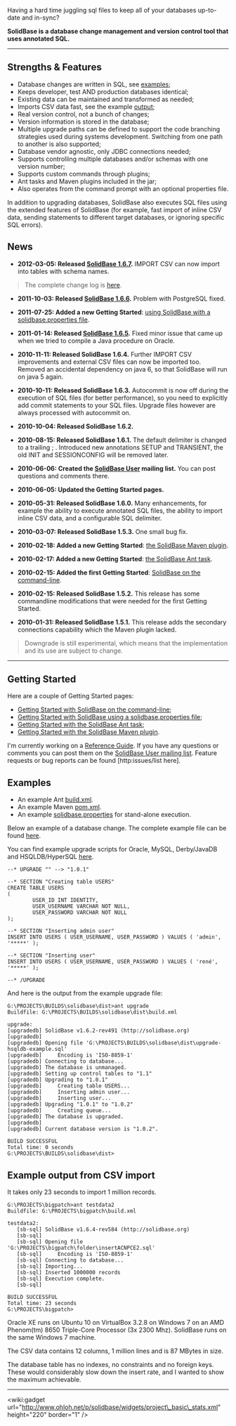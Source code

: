 Having a hard time juggling sql files to keep all of your databases up-to-date and in-sync?

**SolidBase is a database change management and version control tool that uses annotated SQL.**


---


## Strengths & Features ##

  * Database changes are written in SQL, see [examples](#Examples.md);
  * Keeps developer, test AND production databases identical;
  * Existing data can be maintained and transformed as needed;
  * Imports CSV data fast, see the example [output](#Example_output_from_CSV_import.md);
  * Real version control, not a bunch of changes;
  * Version information is stored in the database;
  * Multiple upgrade paths can be defined to support the code branching strategies used during systems development. Switching from one path to another is also supported;
  * Database vendor agnostic, only JDBC connections needed;
  * Supports controlling multiple databases and/or schemas with one version number;
  * Supports custom commands through plugins;
  * Ant tasks and Maven plugins included in the jar;
  * Also operates from the command prompt with an optional properties file.

In addition to upgrading databases, SolidBase also executes SQL files using the extended features of SolidBase (for example, fast import of inline CSV data, sending statements to different target databases, or ignoring specific SQL errors).

## News ##

  * **2012-03-05: Released [SolidBase 1.6.7](http://code.google.com/p/solidbase/downloads/detail?name=solidbase-1.6.7.jar).** IMPORT CSV can now import into tables with schema names.

> The complete change log is [here](http://solidbase.googlecode.com/svn/branches/releases/1.6/CHANGELOG.TXT).

  * **2011-10-03: Released [SolidBase 1.6.6](http://code.google.com/p/solidbase/downloads/detail?name=solidbase-1.6.6.jar).** Problem with PostgreSQL fixed.

  * **2011-07-25: Added a new Getting Started**: [using SolidBase with a solidbase.properties file](GettingStartedCommandLineWithProperties.md).

  * **2011-01-14: Released [SolidBase 1.6.5](http://code.google.com/p/solidbase/downloads/detail?name=solidbase-1.6.5.jar).** Fixed minor issue that came up when we tried to compile a Java procedure on Oracle.

  * **2010-11-11: Released SolidBase 1.6.4.** Further IMPORT CSV improvements and external CSV files can now be imported too. Removed an accidental dependency on java 6, so that SolidBase will run on java 5 again.

  * **2010-10-11: Released SolidBase 1.6.3.** Autocommit is now off during the execution of SQL files (for better performance), so you need to explicitly add commit statements to your SQL files. Upgrade files however are always processed with autocommit on.

  * **2010-10-04: Released SolidBase 1.6.2.**

  * **2010-08-15: Released SolidBase 1.6.1.** The default delimiter is changed to a trailing ; . Introduced new annotations SETUP and TRANSIENT, the old INIT and SESSIONCONFIG will be removed later.

  * **2010-06-06: Created the [SolidBase User](http://groups.google.com/group/solidbase-user) mailing list.** You can post questions and comments there.

  * **2010-06-05: Updated the Getting Started pages.**

  * **2010-05-31: Released SolidBase 1.6.0.** Many enhancements, for example the ability to execute annotated SQL files, the ability to import inline CSV data, and a configurable SQL delimiter.

  * **2010-03-07: Released SolidBase 1.5.3.** One small bug fix.

  * **2010-02-18: Added a new Getting Started**: [the SolidBase Maven plugin](GettingStartedMaven.md).

  * **2010-02-17: Added a new Getting Started**: [the SolidBase Ant task](GettingStartedAnt.md).

  * **2010-02-15: Added the first Getting Started**: [SolidBase on the command-line](GettingStartedCommandLineWithArguments.md).

  * **2010-02-15: Released SolidBase 1.5.2.** This release has some commandline modifications that were needed for the first Getting Started.

  * **2010-01-31: Released SolidBase 1.5.1.** This release adds the secondary connections capability which the Maven plugin lacked.

> Downgrade is still experimental, which means that the implementation and its use are subject to change.


---


## Getting Started ##

Here are a couple of Getting Started pages:
  * [Getting Started with SolidBase on the command-line](GettingStartedCommandLineWithArguments.md);
  * [Getting Started with SolidBase using a solidbase.properties file](GettingStartedCommandLineWithProperties.md);
  * [Getting Started with the SolidBase Ant task](GettingStartedAnt.md);
  * [Getting Started with the SolidBase Maven plugin](GettingStartedMaven.md).

I'm currently working on a [Reference Guide](ReferenceGuide.md). If you have any questions or comments you can post them on the [SolidBase User mailing list](http://groups.google.com/group/solidbase-user). Feature requests or bug reports can be found [http:issues/list here].

## Examples ##

  * An example Ant [build.xml](http://code.google.com/p/solidbase/source/browse/branches/releases/1.6/dist/build.xml).
  * An example Maven [pom.xml](http://code.google.com/p/solidbase/source/browse/branches/releases/1.6/dist/pom.xml).
  * An example [solidbase.properties](http://code.google.com/p/solidbase/source/browse/branches/releases/1.6/dist/solidbase.properties) for stand-alone execution.

Below an example of a database change. The complete example file can be found [here](http://code.google.com/p/solidbase/source/browse/branches/releases/1.6/dist/upgrade-hsqldb-example.sql).

You can find example upgrade scripts for Oracle, MySQL, Derby/JavaDB and HSQLDB/HyperSQL [here](http://code.google.com/p/solidbase/source/browse/branches/releases/1.6#1.6/dist).

```
--* UPGRADE "" --> "1.0.1"

--* SECTION "Creating table USERS"
CREATE TABLE USERS
(
        USER_ID INT IDENTITY,
        USER_USERNAME VARCHAR NOT NULL,
        USER_PASSWORD VARCHAR NOT NULL
);

--* SECTION "Inserting admin user"
INSERT INTO USERS ( USER_USERNAME, USER_PASSWORD ) VALUES ( 'admin', '*****' );

--* SECTION "Inserting user"
INSERT INTO USERS ( USER_USERNAME, USER_PASSWORD ) VALUES ( 'rené', '*****' );

--* /UPGRADE
```

And here is the output from the example upgrade file:

```
G:\PROJECTS\BUILDS\solidbase\dist>ant upgrade
Buildfile: G:\PROJECTS\BUILDS\solidbase\dist\build.xml

upgrade:
[upgradedb] SolidBase v1.6.2-rev491 (http://solidbase.org)
[upgradedb]
[upgradedb] Opening file 'G:\PROJECTS\BUILDS\solidbase\dist\upgrade-hsqldb-example.sql'
[upgradedb]     Encoding is 'ISO-8859-1'
[upgradedb] Connecting to database...
[upgradedb] The database is unmanaged.
[upgradedb] Setting up control tables to "1.1"
[upgradedb] Upgrading to "1.0.1"
[upgradedb]     Creating table USERS...
[upgradedb]     Inserting admin user...
[upgradedb]     Inserting user...
[upgradedb] Upgrading "1.0.1" to "1.0.2"
[upgradedb]     Creating queue...
[upgradedb] The database is upgraded.
[upgradedb]
[upgradedb] Current database version is "1.0.2".

BUILD SUCCESSFUL
Total time: 0 seconds
G:\PROJECTS\BUILDS\solidbase\dist>
```

## Example output from CSV import ##

It takes only 23 seconds to import 1 million records.

```
G:\PROJECTS\bigpatch>ant testdata2
Buildfile: G:\PROJECTS\bigpatch\build.xml

testdata2:
   [sb-sql] SolidBase v1.6.4-rev584 (http://solidbase.org)
   [sb-sql]
   [sb-sql] Opening file 'G:\PROJECTS\bigpatch\folder\insertACNPCE2.sql'
   [sb-sql]     Encoding is 'ISO-8859-1'
   [sb-sql] Connecting to database...
   [sb-sql] Importing...
   [sb-sql] Inserted 1000000 records
   [sb-sql] Execution complete.
   [sb-sql]

BUILD SUCCESSFUL
Total time: 23 seconds
G:\PROJECTS\bigpatch>
```

Oracle XE runs on Ubuntu 10 on VirtualBox 3.2.8 on Windows 7 on an AMD Phenom(tm) 8650 Triple-Core Processor (3x 2300 Mhz). SolidBase runs on the same Windows 7 machine.

The CSV data contains 12 columns, 1 million lines and is 87 MBytes in size.

The database table has no indexes, no constraints and no foreign keys.
These would considerably slow down the insert rate, and I wanted to show the maximum achievable.


---


&lt;wiki:gadget url="http://www.ohloh.net/p/solidbase/widgets/project\_basic\_stats.xml" height="220" border="1" /&gt;